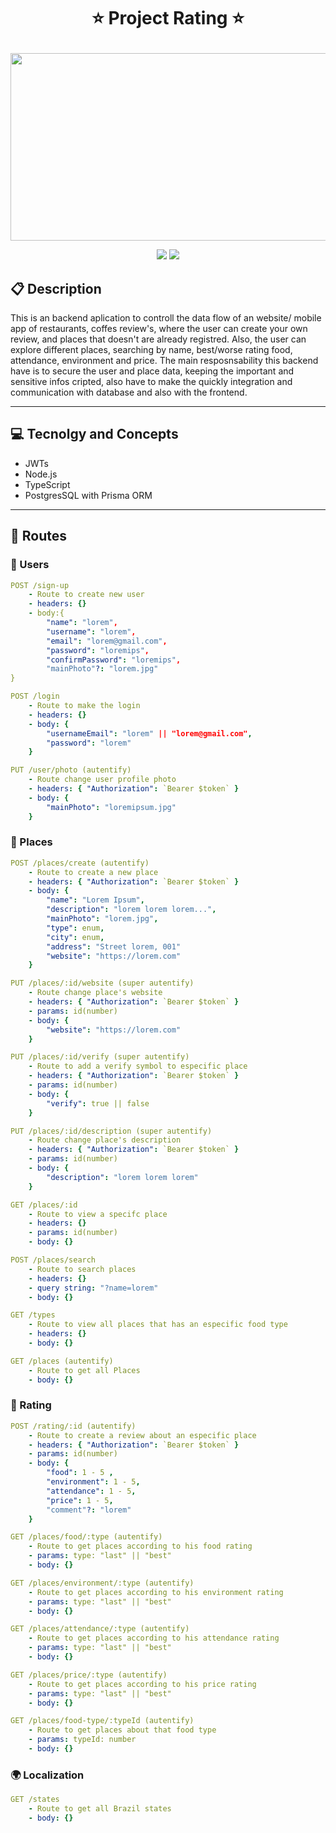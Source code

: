 # <p align = "center">⭐ Project Rating ⭐</p>

<p align="center">
   <img src="https://www.impactplus.com/hubfs/customer-reviews-in-sales-featured.jpg" width="600" height="300" object-fit="cover"/>
</p>

<p align = "center">
   <img src="https://img.shields.io/badge/author-lucasmartinso-4dae71?style=flat-square" />
   <img src="https://img.shields.io/github/languages/count/lucasmartinso/projeto20-repoprovas?color=4dae71&style=flat-square" />
</p>


##  :clipboard: Description

This is an backend aplication to controll the data flow of an website/ mobile app of restaurants, coffes review's, where the user can create your own review, and places that doesn't are already registred. Also, the user can explore different places, searching by name, best/worse rating food, attendance, environment and price. The main resposnsability this backend have is to secure the user and place data, keeping the important and sensitive infos cripted, also have to make the quickly integration and communication with database and also with the frontend. 
***

## :computer:	 Tecnolgy and Concepts 

- JWTs
- Node.js
- TypeScript
- PostgresSQL with Prisma ORM

***

## :rocket: Routes

### 👥 Users 

```yml
POST /sign-up
    - Route to create new user
    - headers: {}
    - body:{
        "name": "lorem",
        "username": "lorem",
        "email": "lorem@gmail.com",
        "password": "loremips",
        "confirmPassword": "loremips",
        "mainPhoto"?: "lorem.jpg"
}
```
    
```yml 
POST /login
    - Route to make the login
    - headers: {}
    - body: {
        "usernameEmail": "lorem" || "lorem@gmail.com",
        "password": "lorem"
    }
```

```yml 
PUT /user/photo (autentify)
    - Route change user profile photo
    - headers: { "Authorization": `Bearer $token` }
    - body: {
        "mainPhoto": "loremipsum.jpg"
    }
```

### 🏣 Places  

```yml 
POST /places/create (autentify)
    - Route to create a new place
    - headers: { "Authorization": `Bearer $token` }
    - body: {
        "name": "Lorem Ipsum",
        "description": "lorem lorem lorem...",
        "mainPhoto": "lorem.jpg",
        "type": enum,
        "city": enum,
        "address": "Street lorem, 001"
        "website": "https://lorem.com"
    }
```

```yml 
PUT /places/:id/website (super autentify)
    - Route change place's website 
    - headers: { "Authorization": `Bearer $token` }
    - params: id(number)
    - body: {
        "website": "https://lorem.com"
    }
```

```yml 
PUT /places/:id/verify (super autentify)
    - Route to add a verify symbol to especific place
    - headers: { "Authorization": `Bearer $token` }
    - params: id(number)
    - body: {
        "verify": true || false 
    }
```

```yml 
PUT /places/:id/description (super autentify)
    - Route change place's description
    - headers: { "Authorization": `Bearer $token` }
    - params: id(number)
    - body: {
        "description": "lorem lorem lorem"
    }
```

```yml 
GET /places/:id
    - Route to view a specifc place 
    - headers: {}
    - params: id(number)
    - body: {}
```

```yml 
POST /places/search
    - Route to search places
    - headers: {}
    - query string: "?name=lorem"
    - body: {}
```

```yml 
GET /types
    - Route to view all places that has an especific food type
    - headers: {}
    - body: {}
```
```yml 
GET /places (autentify)
    - Route to get all Places
    - body: {}
```


### 🌠 Rating  

```yml 
POST /rating/:id (autentify)
    - Route to create a review about an especific place
    - headers: { "Authorization": `Bearer $token` }
    - params: id(number)
    - body: {
        "food": 1 - 5 ,
        "environment": 1 - 5,
        "attendance": 1 - 5,
        "price": 1 - 5,
        "comment"?: "lorem"
    }
```

```yml 
GET /places/food/:type (autentify)
    - Route to get places according to his food rating
    - params: type: "last" || "best" 
    - body: {}
```

```yml 
GET /places/environment/:type (autentify)
    - Route to get places according to his environment rating
    - params: type: "last" || "best" 
    - body: {}
```

```yml 
GET /places/attendance/:type (autentify)
    - Route to get places according to his attendance rating
    - params: type: "last" || "best" 
    - body: {}
```

```yml 
GET /places/price/:type (autentify)
    - Route to get places according to his price rating
    - params: type: "last" || "best" 
    - body: {}
```

```yml 
GET /places/food-type/:typeId (autentify)
    - Route to get places about that food type
    - params: typeId: number
    - body: {}
```

### 🌍 Localization  

```yml 
GET /states
    - Route to get all Brazil states
    - body: {}
```
